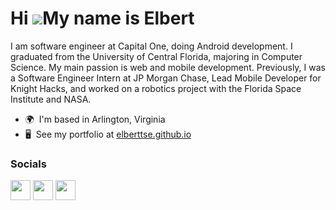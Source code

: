 Hi ![](https://user-images.githubusercontent.com/18350557/176309783-0785949b-9127-417c-8b55-ab5a4333674e.gif)My name is Elbert
==============================================================================================================================

I am software engineer at Capital One, doing Android development. I graduated from the University of Central Florida, majoring in Computer Science. My main passion is web and mobile development. Previously, I was a Software Engineer Intern at JP Morgan Chase, Lead Mobile Developer for Knight Hacks, and worked on a robotics project with the Florida Space Institute and NASA.

* 🌍  I'm based in Arlington, Virginia
* 🖥️  See my portfolio at [elberttse.github.io](http://elberttse.github.io/)

### Socials

<p align="left"> <a href="https://www.github.com/elberttse" target="_blank" rel="noreferrer"><img src="https://raw.githubusercontent.com/danielcranney/readme-generator/main/public/icons/socials/github.svg" width="32" height="32" /></a> <a href="https://www.linkedin.com/in/elberttse" target="_blank" rel="noreferrer"><img src="https://raw.githubusercontent.com/danielcranney/readme-generator/main/public/icons/socials/linkedin.svg" width="32" height="32" /></a> <a href="https://www.twitter.com/elberttse" target="_blank" rel="noreferrer"><img src="https://raw.githubusercontent.com/danielcranney/readme-generator/main/public/icons/socials/twitter.svg" width="32" height="32" /></a></p>
